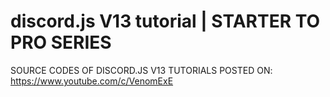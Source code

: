 # discord.js V13 tutorial | STARTER TO PRO SERIES

SOURCE CODES OF DISCORD.JS V13 TUTORIALS
POSTED ON: https://www.youtube.com/c/VenomExE
